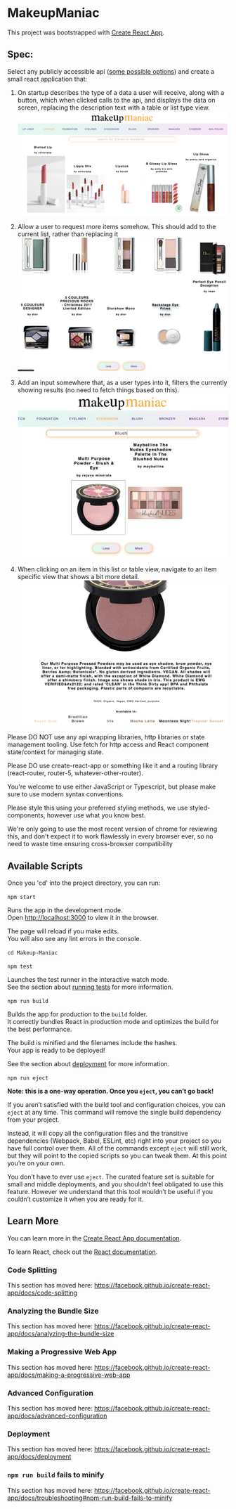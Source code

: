# MakeupManiac
This project was bootstrapped with [Create React App](https://github.com/facebook/create-react-app).

## Spec:

Select any publicly accessible api ([some possible options](https://github.com/public-apis/public-apis)) and create a small react application that:

1. On startup describes the type of a data a user will receive, along with a button, which when clicked calls to the api, and displays the data on screen, replacing the description text with a table or list type view.
![landing](https://github.com/TwirlingGoddess/Makeup-Maniac/blob/master/main.png "landing")

2. Allow a user to request more items somehow. This should add to the current list, rather than replacing it
![buttons](https://github.com/TwirlingGoddess/Makeup-Maniac/blob/master/buttons.png "buttons")

3. Add an input somewhere that, as a user types into it, filters the currently showing results (no need to fetch things based on this).
![filter](https://github.com/TwirlingGoddess/Makeup-Maniac/blob/master/filter.png "filter")

4. When clicking on an item in this list or table view, navigate to an item specific view that shows a bit more detail.
![widget](https://github.com/TwirlingGoddess/Makeup-Maniac/blob/master/widget.png "widget")

Please DO NOT use any api wrapping libraries, http libraries or state management tooling. Use fetch for http access and React component state/context for managing state.

Please DO use create-react-app or something like it and a routing library (react-router, router-5, whatever-other-router).

You're welcome to use either JavaScript or Typescript, but please make sure to use modern syntax conventions.

Please style this using your preferred styling methods, we use styled-components, however use what you know best.

We're only going to use the most recent version of chrome for reviewing this, and don't expect it to work flawlessly in every browser ever, so no need to waste time ensuring cross-browser compatibility

## Available Scripts

Once you 'cd' into the project directory, you can run:

```npm start```

Runs the app in the development mode.<br>
Open [http://localhost:3000](http://localhost:3000) to view it in the browser.

The page will reload if you make edits.<br>
You will also see any lint errors in the console.

```cd Makeup-Maniac```

```npm test```

Launches the test runner in the interactive watch mode.<br>
See the section about [running tests](https://facebook.github.io/create-react-app/docs/running-tests) for more information.

```npm run build```

Builds the app for production to the `build` folder.<br>
It correctly bundles React in production mode and optimizes the build for the best performance.

The build is minified and the filenames include the hashes.<br>
Your app is ready to be deployed!

See the section about [deployment](https://facebook.github.io/create-react-app/docs/deployment) for more information.

```npm run eject```

**Note: this is a one-way operation. Once you `eject`, you can’t go back!**

If you aren’t satisfied with the build tool and configuration choices, you can `eject` at any time. This command will remove the single build dependency from your project.

Instead, it will copy all the configuration files and the transitive dependencies (Webpack, Babel, ESLint, etc) right into your project so you have full control over them. All of the commands except `eject` will still work, but they will point to the copied scripts so you can tweak them. At this point you’re on your own.

You don’t have to ever use `eject`. The curated feature set is suitable for small and middle deployments, and you shouldn’t feel obligated to use this feature. However we understand that this tool wouldn’t be useful if you couldn’t customize it when you are ready for it.

## Learn More

You can learn more in the [Create React App documentation](https://facebook.github.io/create-react-app/docs/getting-started).

To learn React, check out the [React documentation](https://reactjs.org/).

### Code Splitting

This section has moved here: https://facebook.github.io/create-react-app/docs/code-splitting

### Analyzing the Bundle Size

This section has moved here: https://facebook.github.io/create-react-app/docs/analyzing-the-bundle-size

### Making a Progressive Web App

This section has moved here: https://facebook.github.io/create-react-app/docs/making-a-progressive-web-app

### Advanced Configuration

This section has moved here: https://facebook.github.io/create-react-app/docs/advanced-configuration

### Deployment

This section has moved here: https://facebook.github.io/create-react-app/docs/deployment

### `npm run build` fails to minify

This section has moved here: https://facebook.github.io/create-react-app/docs/troubleshooting#npm-run-build-fails-to-minify
